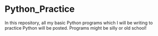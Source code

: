 # Python_Practice
In this repository, all my basic Python programs which I will be writing to practice Python will be posted. Programs might be silly or old school!
